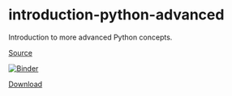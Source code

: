 # introduction-python-advanced
Introduction to more advanced Python concepts.

[Source](https://github.com/HamPUG/meetings/tree/master/2018/2018-04-09/ldo)

[![Binder](https://mybinder.org/badge_logo.svg)](https://mybinder.org/v2/gh/python-bites/introduction-python-advanced/HEAD)

[Download](Classes,%20Descriptors%20%26%20Metaclasses.ipynb)
